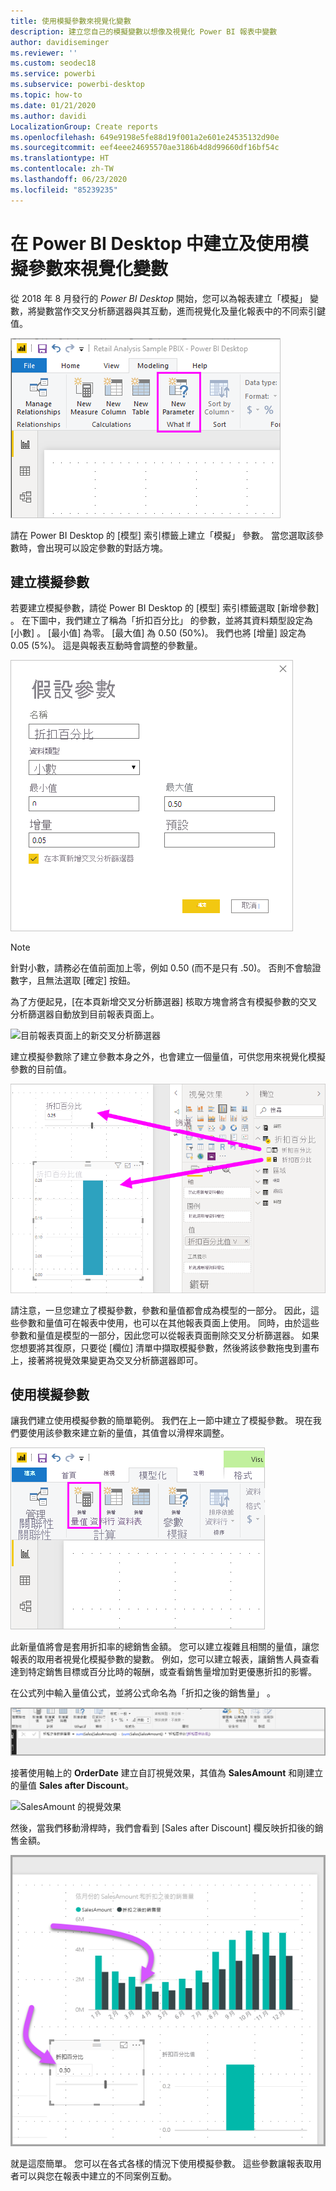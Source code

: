 ```yaml
---
title: 使用模擬參數來視覺化變數
description: 建立您自己的模擬變數以想像及視覺化 Power BI 報表中變數
author: davidiseminger
ms.reviewer: ''
ms.custom: seodec18
ms.service: powerbi
ms.subservice: powerbi-desktop
ms.topic: how-to
ms.date: 01/21/2020
ms.author: davidi
LocalizationGroup: Create reports
ms.openlocfilehash: 649e9198e5fe88d19f001a2e601e24535132d90e
ms.sourcegitcommit: eef4eee24695570ae3186b4d8d99660df16bf54c
ms.translationtype: HT
ms.contentlocale: zh-TW
ms.lasthandoff: 06/23/2020
ms.locfileid: "85239235"
---
```

# <a name="create-and-use-what-if-parameters-to-visualize-variables-in-power-bi-desktop"></a>在 Power BI Desktop 中建立及使用模擬參數來視覺化變數

從 2018 年 8 月發行的 *Power BI Desktop* 開始，您可以為報表建立「模擬」  變數，將變數當作交叉分析篩選器與其互動，進而視覺化及量化報表中的不同索引鍵值。

![[新增參數] 選項](media/desktop-what-if/what-if_01.png)

請在 Power BI Desktop 的 [模型]  索引標籤上建立「模擬」  參數。 當您選取該參數時，會出現可以設定參數的對話方塊。

## <a name="creating-a-what-if-parameter"></a>建立模擬參數

若要建立模擬參數，請從 Power BI Desktop 的 [模型]  索引標籤選取 [新增參數]  。 在下圖中，我們建立了稱為「折扣百分比」  的參數，並將其資料類型設定為 [小數]  。 [最小值]  為零。 [最大值]  為 0.50 (50%)。 我們也將 [增量]  設定為 0.05 (5%)。 這是與報表互動時會調整的參數量。

![模擬參數值](media/desktop-what-if/what-if_02.png)

> [!NOTE]
> 針對小數，請務必在值前面加上零，例如 0.50 (而不是只有 .50)。 否則不會驗證數字，且無法選取 [確定]  按鈕。
> 
> 

為了方便起見，[在本頁新增交叉分析篩選器]  核取方塊會將含有模擬參數的交叉分析篩選器自動放到目前報表頁面上。

![目前報表頁面上的新交叉分析篩選器](media/desktop-what-if/what-if_03.png)

建立模擬參數除了建立參數本身之外，也會建立一個量值，可供您用來視覺化模擬參數的目前值。

![針對模擬參數所建立的量值](media/desktop-what-if/what-if_04.png)

請注意，一旦您建立了模擬參數，參數和量值都會成為模型的一部分。 因此，這些參數和量值可在報表中使用，也可以在其他報表頁面上使用。 同時，由於這些參數和量值是模型的一部分，因此您可以從報表頁面刪除交叉分析篩選器。 如果您想要將其復原，只要從 [欄位]  清單中擷取模擬參數，然後將該參數拖曳到畫布上，接著將視覺效果變更為交叉分析篩選器即可。

## <a name="using-a-what-if-parameter"></a>使用模擬參數

讓我們建立使用模擬參數的簡單範例。 我們在上一節中建立了模擬參數。 現在我們要使用該參數來建立新的量值，其值會以滑桿來調整。

![新增要與參數搭配使用的量值](media/desktop-what-if/what-if_05.png)

此新量值將會是套用折扣率的總銷售金額。 您可以建立複雜且相關的量值，讓您報表的取用者視覺化模擬參數的變數。 例如，您可以建立報表，讓銷售人員查看達到特定銷售目標或百分比時的報酬，或查看銷售量增加對更優惠折扣的影響。

在公式列中輸入量值公式，並將公式命名為「折扣之後的銷售量」  。

![「折扣之後的銷售量」定義](media/desktop-what-if/what-if_06.png)

接著使用軸上的 **OrderDate** 建立自訂視覺效果，其值為 **SalesAmount** 和剛建立的量值 **Sales after Discount**。

![SalesAmount 的視覺效果](media/desktop-what-if/what-if_07.png)

然後，當我們移動滑桿時，我們會看到 [Sales after Discount]  欄反映折扣後的銷售金額。

![滑桿與視覺效果的互動](media/desktop-what-if/what-if_08.png)

就是這麼簡單。 您可以在各式各樣的情況下使用模擬參數。 這些參數讓報表取用者可以與您在報表中建立的不同案例互動。
